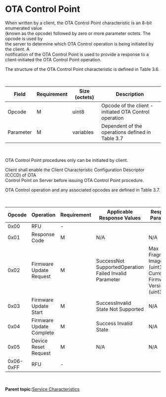 # OTA Control Point

When written by a client, the OTA Control Point characteristic is an 8-bit enumerated value<br /> \(known as the opcode\) followed by zero or more parameter octets. The opcode is used by<br /> the server to determine which OTA Control operation is being initiated by the client. A<br /> notification of the OTA Control Point is used to provide a response to a<br /> client-initiated the OTA Control Point operation.

The structure of the OTA Control Point characteristic is defined in Table 3.6.

<br />

|**Field**|**Requirement**|**Size \(octets\)**|**Description**|
|---------|---------------|-------------------|---------------|
|Opcode|M|uint8|Opcode of the client -initiated OTA Control operation|
|Parameter|M|variables|Dependent of the operations defined in Table 3.7|

<br />

OTA Control Point procedures only can be initiated by client.

Client shall enable the Client Characteristic Configuration Descriptor \(CCCD\) of OTA<br /> Control Point on Server before issuing OTA Control Point procedure.

OTA Control operation and any associated opcodes are defined in Table 3.7.

<br />

|Opcode|Operation|Requirement|**Applicable Response Values**|**Response Parameter**|
|------|---------|-----------|------------------------------|----------------------|
|0x00|RFU|-| | |
|0x01|Response Code|M|N/A|N/A|
|0x02|Firmware Update Request|M|SuccessNot SupportedOperation Failed Invalid<br /> Parameter|Max Fragmented Image Size \(uint16\) Current Firmware<br /> Version \(uint32\)|
|0x03|Firmware Update Start|M|SuccessInvalid State Not Supported|N/A|
|0x04|Firmware Update Complete|M|Success Invalid State|N/A|
|0x05|Device Reset Request|M|N/A|N/A|
|0x06-0xFF|RFU|-| | |

<br />

**Parent topic:**[Service Characteristics](GUID-57858D1B-EA35-40DE-9714-EBD47F6C09F8.md)

